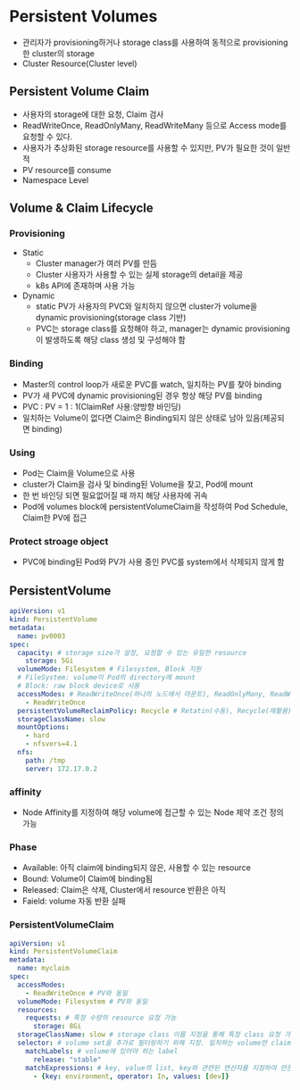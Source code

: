 # Persistent Volumes
- 관리자가 provisioning하거나 storage class를 사용하여 동적으로 provisioning한 cluster의 storage
- Cluster Resource(Cluster level)
## Persistent Volume Claim
- 사용자의 storage에 대한 요청, Claim 검사
- ReadWriteOnce, ReadOnlyMany, ReadWriteMany 등으로 Access mode를 요청할 수 있다.
- 사용자가 추상화된 storage resource를 사용할 수 있지만, PV가 필요한 것이 일반적
- PV resource를 consume
- Namespace Level

## Volume & Claim Lifecycle
### Provisioning
- Static
    - Cluster manager가 여러 PV를 만듬
    - Cluster 사용자가 사용할 수 있는 실제 storage의 detail을 제공
    - k8s API에 존재하며 사용 가능
- Dynamic
    - static PV가 사용자의 PVC와 일치하지 않으면 cluster가 volume을 dynamic provisioning(storage class 기반)
    - PVC는 storage class를 요청해야 하고, manager는 dynamic provisioning이 발생하도록 해당 class 생성 및 구성해야 함

### Binding
- Master의 control loop가 새로운 PVC를 watch, 일치하는 PV를 찾아 binding
- PV가 새 PVC에 dynamic provisioning된 경우 항상 해당 PV를 binding
- PVC : PV = 1 : 1(ClaimRef 사용:양방향 바인딩)
- 일치하는 Volume이 없다면 Claim은 Binding되지 않은 상태로 남아 있음(제공되면 binding)

### Using
- Pod는 Claim을 Volume으로 사용
- cluster가 Claim을 검사 및 binding된 Volume을 찾고, Pod에 mount
- 한 번 바인딩 되면 필요없어질 때 까지 해당 사용자에 귀속
- Pod에 volumes block에 persistentVolumeClaim을 작성하여 Pod Schedule, Claim한 PV에 접근

### Protect stroage object
- PVC에 binding된 Pod와 PV가 사용 중인 PVC를 system에서 삭제되지 않게 함

## PersistentVolume
```yaml
apiVersion: v1
kind: PersistentVolume
metadata:
  name: pv0003
spec:
  capacity: # storage size가 설정, 요청할 수 있는 유일한 resource
    storage: 5Gi
  volumeMode: Filesystem # Filesystem, Block 지원
  # FileSystem: volume이 Pod의 directory에 mount
  # Block: raw block device로 사용
  accessModes: # ReadWriteOnce(하나의 노드에서 마운트), ReadOnlyMany, ReadWriteMany -> 여러 노드에서 마운트
    - ReadWriteOnce
  persistentVolumeReclaimPolicy: Recycle # Retatin(수동), Recycle(재활용), Delete(삭제)
  storageClassName: slow
  mountOptions:
    - hard
    - nfsvers=4.1
  nfs:
    path: /tmp
    server: 172.17.0.2
```
### affinity
- Node Affinity를 지정하여 해당 volume에 접근할 수 있는 Node 제약 조건 정의 가능

### Phase
- Available: 아직 claim에 binding되지 않은, 사용할 수 있는 resource
- Bound: Volume이 Claim에 binding됨
- Released: Claim은 삭제, Cluster에서 resource 반환은 아직
- Faield: volume 자동 반환 실패

### PersistentVolumeClaim
```yaml
apiVersion: v1
kind: PersistentVolumeClaim
metadata:
  name: myclaim
spec:
  accessModes:
    - ReadWriteOnce # PV와 동일
  volumeMode: Filesystem # PV와 동일
  resources:
    requests: # 특정 수량의 resource 요청 가능
      storage: 8Gi
  storageClassName: slow # storage class 이름 지정을 통해 특정 class 요청 가능(동일한 storageClassName을 갖는 PV만 binding 가능)
  selector: # volume set을 추가로 필터링하기 위해 지정. 일치하는 volume만 claim에 binding
    matchLabels: # volume에 있어야 하는 label
      release: "stable"
    matchExpressions: # key, value의 list, key와 관련된 연산자를 지정하여 만든 requirements. In,NotIn, Exists, DoesNotExist
      - {key: environment, operator: In, values: [dev]}
```